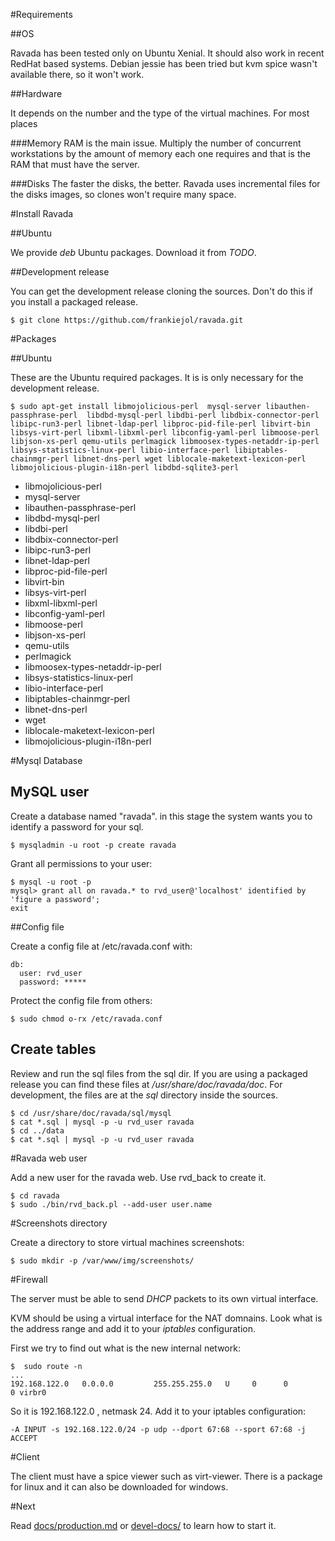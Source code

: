 #Requirements

##OS

Ravada has been tested only on Ubuntu Xenial. It should also work in recent RedHat based
systems. Debian jessie has been tried but kvm spice wasn't available there, so it won't
work.

##Hardware

It depends on the number and the type of the virtual machines. For most places 

###Memory
RAM is
the main issue. Multiply the number of concurrent workstations by the amount of memory
each one requires and that is the RAM that must have the server.

###Disks
The faster the disks, the better. Ravada uses incremental files for the disks images, so
clones won't require many space.


#Install Ravada

##Ubuntu

We provide _deb_ Ubuntu packages. Download it from *TODO*.

##Development release

You can get the development release cloning the sources. Don't do this if you install
a packaged release.

    $ git clone https://github.com/frankiejol/ravada.git

#Packages

##Ubuntu

These are the Ubuntu required packages. It is is only necessary for the
development release.

    $ sudo apt-get install libmojolicious-perl  mysql-server libauthen-passphrase-perl  libdbd-mysql-perl libdbi-perl libdbix-connector-perl libipc-run3-perl libnet-ldap-perl libproc-pid-file-perl libvirt-bin libsys-virt-perl libxml-libxml-perl libconfig-yaml-perl libmoose-perl libjson-xs-perl qemu-utils perlmagick libmoosex-types-netaddr-ip-perl libsys-statistics-linux-perl libio-interface-perl libiptables-chainmgr-perl libnet-dns-perl wget liblocale-maketext-lexicon-perl libmojolicious-plugin-i18n-perl libdbd-sqlite3-perl

- libmojolicious-perl
- mysql-server
- libauthen-passphrase-perl
- libdbd-mysql-perl
- libdbi-perl
- libdbix-connector-perl
- libipc-run3-perl
- libnet-ldap-perl
- libproc-pid-file-perl
- libvirt-bin
- libsys-virt-perl
- libxml-libxml-perl
- libconfig-yaml-perl
- libmoose-perl
- libjson-xs-perl
- qemu-utils
- perlmagick
- libmoosex-types-netaddr-ip-perl
- libsys-statistics-linux-perl
- libio-interface-perl
- libiptables-chainmgr-perl
- libnet-dns-perl
- wget
- liblocale-maketext-lexicon-perl
- libmojolicious-plugin-i18n-perl

#Mysql Database

## MySQL user
Create a database named "ravada". in this stage the system wants you to identify a password for your sql.

    $ mysqladmin -u root -p create ravada

Grant all permissions to your user:

    $ mysql -u root -p
    mysql> grant all on ravada.* to rvd_user@'localhost' identified by 'figure a password';
    exit

##Config file

Create a config file at /etc/ravada.conf with:

    db:
      user: rvd_user
      password: *****

Protect the config file from others:

    $ sudo chmod o-rx /etc/ravada.conf

## Create tables

Review and run the sql files from the sql dir. If you are using a packaged
release you can find these files at _/usr/share/doc/ravada/doc_. For development,
the files are at the _sql_ directory inside the sources.

    $ cd /usr/share/doc/ravada/sql/mysql
    $ cat *.sql | mysql -p -u rvd_user ravada
    $ cd ../data
    $ cat *.sql | mysql -p -u rvd_user ravada


#Ravada web user

Add a new user for the ravada web. Use rvd\_back to create it.

    $ cd ravada
    $ sudo ./bin/rvd_back.pl --add-user user.name

#Screenshots directory

Create a directory to store virtual machines screenshots:

    $ sudo mkdir -p /var/www/img/screenshots/

#Firewall

The server must be able to send _DHCP_ packets to its own virtual interface.

KVM should be using a virtual interface for the NAT domnains. Look what is the address range
and add it to your _iptables_ configuration.

First we try to find out what is the new internal network:

    $  sudo route -n
    ...
    192.168.122.0   0.0.0.0         255.255.255.0   U     0      0        0 virbr0

So it is 192.168.122.0 , netmask 24. Add it to your iptables configuration:

    -A INPUT -s 192.168.122.0/24 -p udp --dport 67:68 --sport 67:68 -j ACCEPT

#Client

The client must have a spice viewer such as virt-viewer. There is a package for
linux and it can also be downloaded for windows.

#Next

Read [docs/production.md](https://github.com/frankiejol/ravada/blob/master/docs/production.md) or [devel-docs/](https://github.com/frankiejol/ravada/blob/master/devel-docs/) to learn how to start it.
